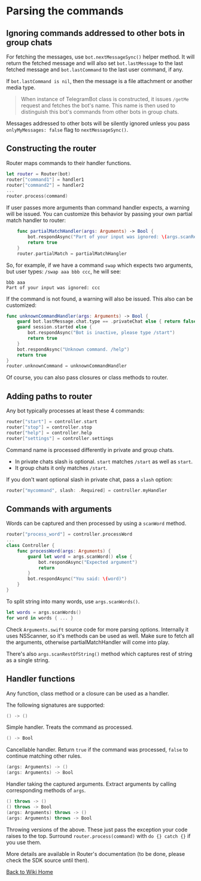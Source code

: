 # Parsing the commands

## Ignoring commands addressed to other bots in group chats

For fetching the messages, use `bot.nextMessageSync()` helper method. It will return the fetched message and will 
 also set `bot.lastMessage` to the last fetched message and `bot.lastCommand` to the last user command, if any.

If `bot.lastCommand is nil`, then the message is a file attachment or another media type.

> When instance of TelegramBot class is constructed, it issues `/getMe` request and fetches the bot's name. This name is then used to distinguish this bot's commands from other bots in group chats.

Messages addressed to other bots will be silently ignored unless you pass `onlyMyMessages: false` flag to `nextMessageSync()`.

## Constructing the router

Router maps commands to their handler functions.

```swift
let router = Router(bot)
router["command1"] = handler1
router["command2"] = handler2
...
router.process(command)
```

If user passes more arguments than command handler expects, a warning will be issued. You can customize this behavior by passing your own partial match handler to router:

```swift
    func partialMatchHandler(args: Arguments) -> Bool {
        bot.respondAsync("Part of your input was ignored: \(args.scanRestOfString())")
        return true
    }
    router.partialMatch = partialMatchHangler
```

So, for example, if we have a command `swap` which expects two arguments, but user types: `/swap aaa bbb ccc`, he will see: 
```
bbb aaa
Part of your input was ignored: ccc
```

If the command is not found, a warning will also be issued. This also can be customized:

```swift
func unknownCommandHandler(args: Arguments) -> Bool {
    guard bot.lastMessage.chat.type == .privateChat else { return false }
    guard session.started else {
        bot.respondAsync("Bot is inactive, please type /start")
        return true
    }		
    bot.respondAsync("Unknown command. /help")
    return true
}
router.unknownCommand = unknownCommandHandler
```

Of course, you can also pass closures or class methods to router.

## Adding paths to router

Any bot typically processes at least these 4 commands:

```swift
router["start"] = controller.start
router["stop"] = controller.stop
router["help"] = controller.help
router["settings"] = controller.settings
```

Command name is processed differently in private and group chats.

* In private chats slash is optional. `start` matches `/start` as well as `start`.
* It group chats it only matches `/start`.

If you don't want optional slash in private chat, pass a `slash` option:

```swift
router["mycommand", slash: .Required] = controller.myHandler
```

## Commands with arguments

Words can be captured and then processed by using a `scanWord` method.

```swift
router["process_word"] = controller.processWord
...
class Controller {
    func processWord(args: Arguments) {
        guard let word = args.scanWord() else {
            bot.respondAsync("Expected argument")
            return
        }
        bot.respondAsync("You said: \(word)")
    }
}
```

To split string into many words, use `args.scanWords()`.

```swift
let words = args.scanWords()
for word in words { ... }
```

Check `Arguments.swift` source code for more parsing options. Internally it uses NSScanner, so it's methods can be used as well. Make sure to fetch all the arguments, otherwise partialMatchHandler will come into play.

There's also `args.scanRestOfString()` method which captures rest of string as a single string.

## Handler functions

Any function, class method or a closure can be used as a handler.

The following signatures are supported:

```swift
() -> ()
```
Simple handler. Treats the command as processed.

```swift
() -> Bool
```
Cancellable handler. Return `true` if the command was processed, `false` to continue matching other rules.

```swift
(args: Arguments) -> ()
(args: Arguments) -> Bool
```
Handler taking the captured arguments. Extract arguments by calling corresponding methods of `args`.

```swift
() throws -> ()
() throws -> Bool
(args: Arguments) throws -> ()
(args: Arguments) throws -> Bool
```
Throwing versions of the above. These just pass the exception your code raises to the top. Surround `router.process(command)` with `do {} catch {}` if you use them.

More details are available in Router's documentation (to be done, please check the SDK source until then).

[Back to Wiki Home](index.md)